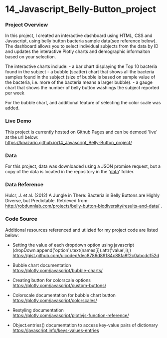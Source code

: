 # 14_Javascript_Belly-Button_project

### Project Overview
In this project, I created an interactive dashboard using HTML, CSS and Javascript, using belly button bacteria sample data(see reference below). The dashboard allows you to select individual subjects from the data by ID and updates the interactive Plotly charts and demographic informaiton based on your selection. 

The interactive charts include:
    - a bar chart displaying the Top 10 bacteria found in the subject
    - a bubble (scatter) chart that shows all the bacteria samples found in the subject (size of bubble is based on sample value of the bacteria, i.e. more of the bacteria means a larger bubble). 
    - a gauge chart that shows the number of belly button washings the subject reported per week

For the bubble chart, and additional feature of selecting the color scale was added. 

### Live Demo
This project is currently hosted on Github Pages and can be demoed 'live' at the url below:<br/>
https://knazario.github.io/14_Javascript_Belly-Button_project/

### Data
For this project, data was downloaded using a JSON promise request, but a copy of the data is located in the repository in the '[data](data/samples.json)' folder. 

### Data Reference
Hulcr, J. et al. (2012) A Jungle in There: Bacteria in Belly Buttons are Highly Diverse, but Predictable. Retrieved from: http://robdunnlab.com/projects/belly-button-biodiversity/results-and-data/ . 

### Code Source
Additional resources referenced and utilzied for my project code are listed below: 

- Setting the value of each dropdown option using javascript (dropDown.append('option').text(names[i]).attr('value',i);)<br/>
https://gist.github.com/uicoded/dec8786d89184c88fa8f2c0abcdc152d

- Bubble chart documentation<br/>
https://plotly.com/javascript/bubble-charts/

- Creating button for colorscale options<br/>
 https://plotly.com/javascript/custom-buttons/

- Colorscale documentation for bubble chart button<br/>
https://plotly.com/javascript/colorscales/

- Restyling documentation<br/>
https://plotly.com/javascript/plotlyjs-function-reference/

- Object.entries() documentation to access key-value pairs of dictionary<br/>
https://javascript.info/keys-values-entries

